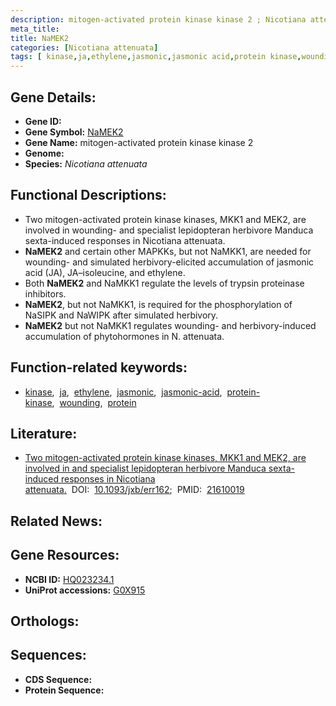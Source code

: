 ```yaml
---
description: mitogen-activated protein kinase kinase 2 ; Nicotiana attenuata
meta_title:
title: NaMEK2
categories: [Nicotiana attenuata]
tags: [ kinase,ja,ethylene,jasmonic,jasmonic acid,protein kinase,wounding,protein ]
---
```


## Gene Details:
- **Gene ID:** []()
- **Gene Symbol:** <u>NaMEK2</u>
- **Gene Name:** mitogen-activated protein kinase kinase 2
- **Genome:** 
- **Species:** *Nicotiana attenuata*

## Functional Descriptions:
   - Two mitogen-activated protein kinase kinases, MKK1 and MEK2, are involved in wounding- and specialist lepidopteran herbivore Manduca sexta-induced responses in Nicotiana attenuata.
   - **NaMEK2** and certain other MAPKKs, but not NaMKK1, are needed for wounding- and simulated herbivory-elicited accumulation of jasmonic acid (JA), JA–isoleucine, and ethylene.
   - Both **NaMEK2** and NaMKK1 regulate the levels of trypsin proteinase inhibitors.
   - **NaMEK2**, but not NaMKK1, is required for the phosphorylation of NaSIPK and NaWIPK after simulated herbivory.
   - **NaMEK2** but not NaMKK1 regulates wounding- and herbivory-induced accumulation of phytohormones in N. attenuata.

## Function-related keywords:
   - [kinase](/tags/kinase/),&nbsp;&nbsp;[ja](/tags/ja/),&nbsp;&nbsp;[ethylene](/tags/ethylene/),&nbsp;&nbsp;[jasmonic](/tags/jasmonic/),&nbsp;&nbsp;[jasmonic-acid](/tags/jasmonic-acid/),&nbsp;&nbsp;[protein-kinase](/tags/protein-kinase/),&nbsp;&nbsp;[wounding](/tags/wounding/),&nbsp;&nbsp;[protein](/tags/protein/)

## Literature:
   - [Two mitogen-activated protein kinase kinases, MKK1 and MEK2, are involved in and specialist lepidopteran herbivore Manduca sexta-induced responses in Nicotiana attenuata.](https://www.doi.org/10.1093/jxb/err162)&nbsp;&nbsp;DOI:&nbsp;&nbsp;[10.1093/jxb/err162](https://www.doi.org/10.1093/jxb/err162);&nbsp;&nbsp;PMID:&nbsp;&nbsp;[21610019](https://pubmed.ncbi.nlm.nih.gov/21610019/)

## Related News:

## Gene Resources:
- **NCBI ID:**  [HQ023234.1](https://www.ncbi.nlm.nih.gov/search/all/?term=HQ023234.1)
- **UniProt accessions:**  [G0X915](https://www.uniprot.org/uniprotkb/G0X915/entry)

## Orthologs:

## Sequences:
- **CDS Sequence:**
- **Protein Sequence:**
